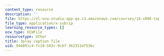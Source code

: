 ```yaml
---
content_type: resource
description: ''
file: https://ol-ocw-studio-app-qa.s3.amazonaws.com/courses/18-s096-topics-in-mathematics-with-applications-in-finance-fall-2013/946091c47c10583c9c6f362351df53bc_uBeM1FUk4Ps.srt
file_type: application/x-subrip
learning_resource_types: []
ocw_type: OCWFile
resourcetype: Other
title: 3play caption file
uid: 946091c4-7c10-583c-9c6f-362351df53bc
---
```

